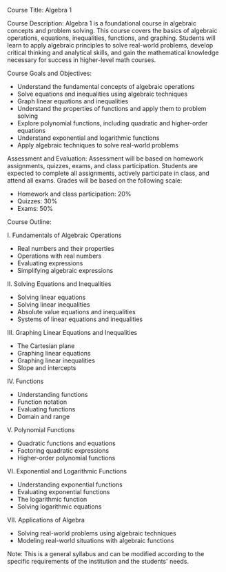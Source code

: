 Course Title: Algebra 1

Course Description: Algebra 1 is a foundational course in algebraic concepts and problem solving. This course covers the basics of algebraic operations, equations, inequalities, functions, and graphing. Students will learn to apply algebraic principles to solve real-world problems, develop critical thinking and analytical skills, and gain the mathematical knowledge necessary for success in higher-level math courses.

Course Goals and Objectives:

-   Understand the fundamental concepts of algebraic operations
-   Solve equations and inequalities using algebraic techniques
-   Graph linear equations and inequalities
-   Understand the properties of functions and apply them to problem solving
-   Explore polynomial functions, including quadratic and higher-order equations
-   Understand exponential and logarithmic functions
-   Apply algebraic techniques to solve real-world problems

Assessment and Evaluation: Assessment will be based on homework assignments, quizzes, exams, and class participation. Students are expected to complete all assignments, actively participate in class, and attend all exams. Grades will be based on the following scale:

-   Homework and class participation: 20%
-   Quizzes: 30%
-   Exams: 50%

Course Outline:

I. Fundamentals of Algebraic Operations

-   Real numbers and their properties
-   Operations with real numbers
-   Evaluating expressions
-   Simplifying algebraic expressions

II. Solving Equations and Inequalities

-   Solving linear equations
-   Solving linear inequalities
-   Absolute value equations and inequalities
-   Systems of linear equations and inequalities

III. Graphing Linear Equations and Inequalities

-   The Cartesian plane
-   Graphing linear equations
-   Graphing linear inequalities
-   Slope and intercepts

IV. Functions

-   Understanding functions
-   Function notation
-   Evaluating functions
-   Domain and range

V. Polynomial Functions

-   Quadratic functions and equations
-   Factoring quadratic expressions
-   Higher-order polynomial functions

VI. Exponential and Logarithmic Functions

-   Understanding exponential functions
-   Evaluating exponential functions
-   The logarithmic function
-   Solving logarithmic equations

VII. Applications of Algebra

-   Solving real-world problems using algebraic techniques
-   Modeling real-world situations with algebraic functions

Note: This is a general syllabus and can be modified according to the specific requirements of the institution and the students' needs.